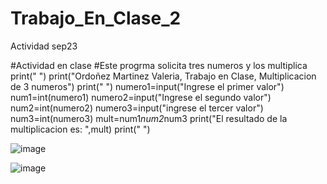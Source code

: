 # Trabajo_En_Clase_2
Actividad sep23

#Actividad en clase
#Este progrma solicita tres numeros y los multiplica
print(" ")
print("Ordoñez Martinez Valeria, Trabajo en Clase, Multiplicacion de 3 numeros")
print(" ")
numero1=input("Ingrese el primer valor")
num1=int(numero1)
numero2=input("Ingrese el segundo valor")
num2=int(numero2)
numero3=input("ingrese el tercer valor")
num3=int(numero3)
mult=num1*num2*num3
print("El resultado de la multiplicacion es: ",mult)
print(" ")

![image](https://github.com/user-attachments/assets/f9ba03cf-d07f-4bce-b411-61bd0f5a69df)

![image](https://github.com/user-attachments/assets/4c1d2e04-f5d9-4273-93be-6d6f09839e1e)
